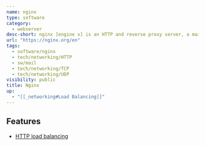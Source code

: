 ```yaml
---
name: nginx
type: software
category:
  - webserver
desc-short: nginx [engine x] is an HTTP and reverse proxy server, a mail proxy server, and a generic TCP/UDP proxy server, originally written by Igor Sysoev
url: "https://nginx.org/en"
tags:
  - software/nginx
  - tech/networking/HTTP
  - sw/mail
  - tech/networking/TCP
  - tech/networking/UDP
visibility: public
title: Nginx
up:
  - "[[_networking#Load Balancing]]"
---
```

## Features

- [HTTP load balancing](https://nginx.org/en/docs/http/load_balancing.html)
